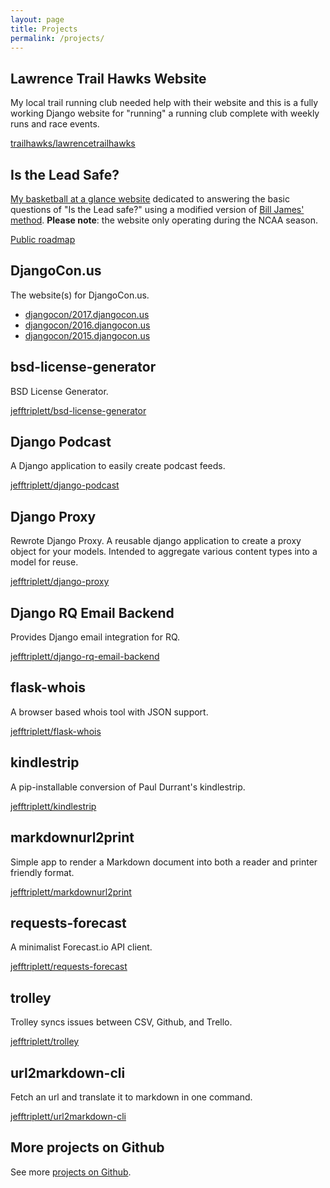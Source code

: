 ```yaml
---
layout: page
title: Projects
permalink: /projects/
---
```


## Lawrence Trail Hawks Website

My local trail running club needed help with their website and this is a fully working Django website for "running" a running club complete with weekly runs and race events.

[trailhawks/lawrencetrailhawks](https://github.com/trailhawks/lawrencetrailhawks)

## Is the Lead Safe?

[My basketball at a glance website][1] dedicated to answering the basic questions of "Is the Lead safe?" using a modified version of [Bill James' method][2]. **Please note**: the website only operating during the NCAA season.

[Public roadmap](https://trello.com/b/AdBKPdGb)

[2]: http://www.slate.com/articles/sports/sports_nut/2008/03/the_lead_is_safe.html
[1]: http://www.istheleadsafe.com/


## DjangoCon.us

The website(s) for DjangoCon.us.

- [djangocon/2017.djangocon.us](https://github.com/djangocon/2016.djangocon.us)
- [djangocon/2016.djangocon.us](https://github.com/djangocon/2016.djangocon.us)
- [djangocon/2015.djangocon.us](https://github.com/djangocon/2015.djangocon.us)

## bsd-license-generator

BSD License Generator.

[jefftriplett/bsd-license-generator](https://github.com/jefftriplett/bsd-license-generator)

## Django Podcast

A Django application to easily create podcast feeds.

[jefftriplett/django-podcast](https://github.com/jefftriplett/django-podcast)

## Django Proxy

Rewrote Django Proxy. A reusable django application to create a proxy object for your models. Intended to aggregate various content types into a model for reuse.

[jefftriplett/django-proxy](https://github.com/jefftriplett/django-proxy)

## Django RQ Email Backend

Provides Django email integration for RQ.

[jefftriplett/django-rq-email-backend](https://github.com/jefftriplett/django-rq-email-backend)

## flask-whois

A browser based whois tool with JSON support.

[jefftriplett/flask-whois](https://github.com/jefftriplett/flask-whois)

## kindlestrip

A pip-installable conversion of Paul Durrant's kindlestrip.

[jefftriplett/kindlestrip](https://github.com/jefftriplett/kindlestrip)

## markdownurl2print

Simple app to render a Markdown document into both a reader and printer friendly format.

[jefftriplett/markdownurl2print](https://github.com/jefftriplett/markdownurl2print)

## requests-forecast

A minimalist Forecast.io API client.

[jefftriplett/requests-forecast](https://github.com/jefftriplett/requests-forecast)

## trolley

Trolley syncs issues between CSV, Github, and Trello.

[jefftriplett/trolley](https://github.com/jefftriplett/trolley)

## url2markdown-cli

Fetch an url and translate it to markdown in one command.

[jefftriplett/url2markdown-cli](https://github.com/jefftriplett/url2markdown-cli)

## More projects on Github

See more [projects on Github](https://github.com/jefftriplett).
